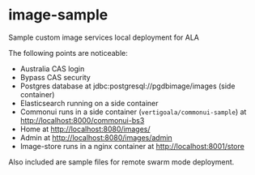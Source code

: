 # image-sample

Sample custom image services local deployment for ALA

The following points are noticeable:

- Australia CAS login
- Bypass CAS security
- Postgres database at jdbc:postgresql://pgdbimage/images (side container)
- Elasticsearch running on a side container
- Commonui runs in a side container (`vertigoala/commonui-sample`) at <http://localhost:8000/commonui-bs3>
- Home at <http://localhost:8080/images/>
- Admin at <http://localhost:8080/images/admin>
- Image-store runs in a nginx container at <http://localhost:8001/store>

Also included are sample files for remote swarm mode deployment.
